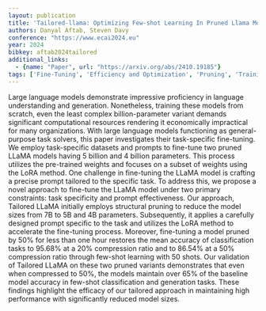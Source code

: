 ```yaml
---
layout: publication
title: 'Tailored-llama: Optimizing Few-shot Learning In Pruned Llama Models With Task-specific Prompts'
authors: Danyal Aftab, Steven Davy
conference: "https://www.ecai2024.eu"
year: 2024
bibkey: aftab2024tailored
additional_links:
  - {name: "Paper", url: "https://arxiv.org/abs/2410.19185"}
tags: ['Fine-Tuning', 'Efficiency and Optimization', 'Pruning', 'Training Techniques', 'Pretraining Methods', 'Few-Shot', 'Prompting']
---
```

Large language models demonstrate impressive proficiency in language
understanding and generation. Nonetheless, training these models from scratch,
even the least complex billion-parameter variant demands significant
computational resources rendering it economically impractical for many
organizations. With large language models functioning as general-purpose task
solvers, this paper investigates their task-specific fine-tuning. We employ
task-specific datasets and prompts to fine-tune two pruned LLaMA models having
5 billion and 4 billion parameters. This process utilizes the pre-trained
weights and focuses on a subset of weights using the LoRA method. One challenge
in fine-tuning the LLaMA model is crafting a precise prompt tailored to the
specific task. To address this, we propose a novel approach to fine-tune the
LLaMA model under two primary constraints: task specificity and prompt
effectiveness. Our approach, Tailored LLaMA initially employs structural
pruning to reduce the model sizes from 7B to 5B and 4B parameters.
Subsequently, it applies a carefully designed prompt specific to the task and
utilizes the LoRA method to accelerate the fine-tuning process. Moreover,
fine-tuning a model pruned by 50% for less than one hour restores the mean
accuracy of classification tasks to 95.68% at a 20% compression ratio and to
86.54% at a 50% compression ratio through few-shot learning with 50 shots.
Our validation of Tailored LLaMA on these two pruned variants demonstrates that
even when compressed to 50%, the models maintain over 65% of the baseline
model accuracy in few-shot classification and generation tasks. These findings
highlight the efficacy of our tailored approach in maintaining high performance
with significantly reduced model sizes.
